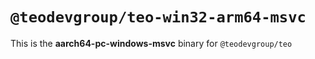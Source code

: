 # `@teodevgroup/teo-win32-arm64-msvc`

This is the **aarch64-pc-windows-msvc** binary for `@teodevgroup/teo`
